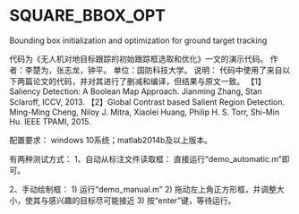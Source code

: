 # SQUARE_BBOX_OPT
Bounding box initialization and optimization for ground target tracking

代码为《无人机对地目标跟踪的初始跟踪框选取和优化》一文的演示代码。
作者：李楚为，张志龙，钟平。
单位：国防科技大学。
说明：
代码中使用了来自以下两篇论文的代码，并对其进行了删减和编译，但结果与原文一致。
【1】Saliency Detection: A Boolean Map Approach. Jianming Zhang, Stan Sclaroff, ICCV, 2013.
【2】Global Contrast based Salient Region Detection. Ming-Ming Cheng, Niloy J. Mitra, Xiaolei Huang, Philip H. S. Torr, Shi-Min Hu. IEEE TPAMI, 2015.


配置要求：
windows 10系统；matlab2014b及以上版本。

有两种测试方式：
1、自动从标注文件读取框：
	直接运行“demo_automatic.m”即可。

2、手动绘制框：
	1) 运行“demo_manual.m”
	2) 拖动左上角正方形框，并调整大小，使其与感兴趣的目标尽可能接近
	3) 按“enter”键，等待运行。


